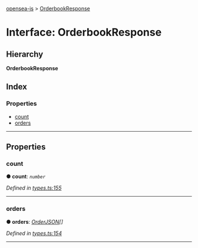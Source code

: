 [opensea-js](../README.md) > [OrderbookResponse](../interfaces/orderbookresponse.md)

# Interface: OrderbookResponse

## Hierarchy

**OrderbookResponse**

## Index

### Properties

* [count](orderbookresponse.md#count)
* [orders](orderbookresponse.md#orders)

---

## Properties

<a id="count"></a>

###  count

**● count**: *`number`*

*Defined in [types.ts:155](https://github.com/ProjectOpenSea/opensea-js/blob/7a8f863/src/types.ts#L155)*

___
<a id="orders"></a>

###  orders

**● orders**: *[OrderJSON](orderjson.md)[]*

*Defined in [types.ts:154](https://github.com/ProjectOpenSea/opensea-js/blob/7a8f863/src/types.ts#L154)*

___

